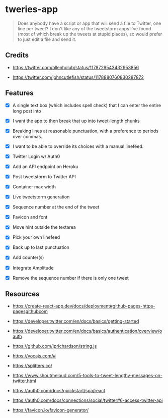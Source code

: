 # tweries-app

> Does anybody have a script or app that will send a file to Twitter, one line per tweet? I don't like any of the tweetstorm apps I've found (most of which break up the tweets at stupid places), so would prefer to just edit a file and send it.

## Credits

- https://twitter.com/allenholub/status/1178729543432953856

- https://twitter.com/johncutlefish/status/1178880760830287872

## Features

- [x] A single text box (which includes spell check) that I can enter the entire long post into

- [x] I want the app to then break that up into tweet-length chunks

- [x] Breaking lines at reasonable punctuation, with a preference to periods over commas.

- [x] I want to be able to override its choices with a manual linefeed.

- [x] Twitter Login w/ Auth0

- [x] Add an API endpoint on Heroku

- [x] Post tweetstorm to Twitter API

- [x] Container max width

- [x] Live tweetstorm generation

- [x] Sequence number at the end of the tweet

- [x] Favicon and font

- [x] Move hint outside the textarea

- [x] Pick your own linefeed

- [x] Back up to last punctuation

- [x] Add counter(s)

- [x] Integrate Amplitude

- [x] Remove the sequence number if there is only one tweet

## Resources

- https://create-react-app.dev/docs/deployment#github-pages-https-pagesgithubcom

- https://developer.twitter.com/en/docs/basics/getting-started

- https://developer.twitter.com/en/docs/basics/authentication/overview/oauth

- https://github.com/jprichardson/string.js

- https://vocajs.com/#

- https://splitters.co/

- https://www.shoutmeloud.com/5-tools-to-tweet-lengthy-messages-on-twitter.html

- https://auth0.com/docs/quickstart/spa/react

- https://auth0.com/docs/connections/social/twitter#6-access-twitter-api

- https://favicon.io/favicon-generator/
